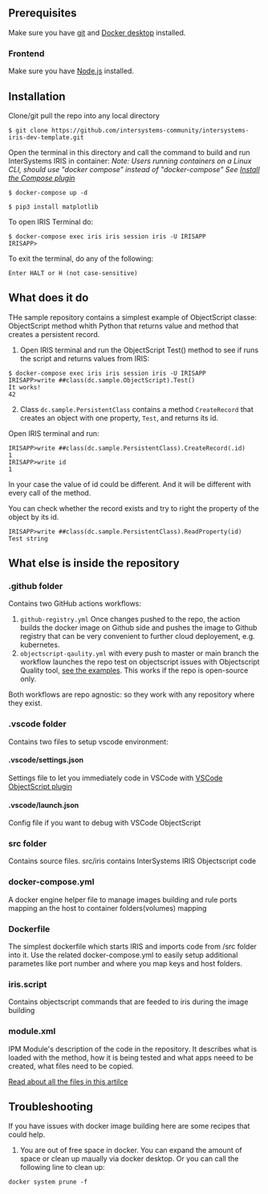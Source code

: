 ## Prerequisites 
Make sure you have [git](https://git-scm.com/book/en/v2/Getting-Started-Installing-Git) and [Docker desktop](https://www.docker.com/products/docker-desktop) installed. 
### Frontend 
 
Make sure you have [Node.js](https://nodejs.org/pt-br/blog/release/v14.18.0) installed. 
## Installation 
 
Clone/git pull the repo into any local directory 
 
``` 
$ git clone https://github.com/intersystems-community/intersystems-iris-dev-template.git 
``` 
 
Open the terminal in this directory and call the command to build and run InterSystems IRIS in container: 
*Note: Users running containers on a Linux CLI, should use "docker compose" instead of "docker-compose"* 
*See [Install the Compose plugin](https://docs.docker.com/compose/install/linux/)* 
 
``` 
$ docker-compose up -d 
``` 

``` 
$ pip3 install matplotlib 
``` 
 
To open IRIS Terminal do: 
 
``` 
$ docker-compose exec iris iris session iris -U IRISAPP 
IRISAPP> 
``` 
 
To exit the terminal, do any of the following: 
 
``` 
Enter HALT or H (not case-sensitive) 
``` 
 
## What does it do 
THe sample repository contains a simplest example of ObjectScript classe: ObjectScript method whith Python that returns value and method that creates a persistent record.
 
1. Open IRIS terminal and run the ObjectScript Test() method to see if runs the script and returns values from IRIS: 
 
``` 
$ docker-compose exec iris iris session iris -U IRISAPP
IRISAPP>write ##class(dc.sample.ObjectScript).Test()
It works!
42
``` 
 
2. Class `dc.sample.PersistentClass` contains a method `CreateRecord` that creates an object with one property, `Test`, and returns its id. 
 
Open IRIS terminal and run: 
 
``` 
IRISAPP>write ##class(dc.sample.PersistentClass).CreateRecord(.id) 
1 
IRISAPP>write id 
1 
``` 

In your case the value of id could be different. And it will be different with every call of the method. 
 
You can check whether the record exists and try to right the property of the object by its id. 
 
``` 
IRISAPP>write ##class(dc.sample.PersistentClass).ReadProperty(id) 
Test string 
``` 
 
## What else is inside the repository 
 
### .github folder 
 
Contains two GitHub actions workflows: 
1. `github-registry.yml` 
    Once changes pushed to the repo, the action builds the docker image on Github side and pushes the image to Github registry that can be very convenient to further cloud deployement, e.g. kubernetes. 
2. `objectscript-qaulity.yml` 
    with every push to master or main branch the workflow launches the repo test on objectscript issues with Objectscript Quality tool, [see the examples](https://community.objectscriptquality.com/projects?sort=-analysis_date). This works if the repo is open-source only. 
 
Both workflows are repo agnostic: so they work with any repository where they exist. 
 
### .vscode folder 
Contains two files to setup vscode environment: 
 
#### .vscode/settings.json 
 
Settings file to let you immediately code in VSCode with [VSCode ObjectScript plugin](https://marketplace.visualstudio.com/items?itemName=daimor.vscode-objectscript)
 
#### .vscode/launch.json 
 
Config file if you want to debug with VSCode ObjectScript 
 
### src folder 
 
Contains source files. 
src/iris contains InterSystems IRIS Objectscript code 
 
### docker-compose.yml 
 
A docker engine helper file to manage images building and rule ports mapping an the host to container folders(volumes) mapping 
 
### Dockerfile 
 
The simplest dockerfile which starts IRIS and imports code from /src folder into it. 
Use the related docker-compose.yml to easily setup additional parametes like port number and where you map keys and host folders. 
 
### iris.script 
 
Contains objectscript commands that are feeded to iris during the image building 
 
### module.xml 
 
IPM Module's description of the code in the repository. 
It describes what is loaded with the method, how it is being tested and what apps neeed to be created, what files need to be copied. 
 
[Read about all the files in this artilce](https://community.intersystems.com/post/dockerfile-and-friends-or-how-run-and-collaborate-objectscript-projects-intersystems-iris) 
 
## Troubleshooting 
 
If you have issues with docker image building here are some recipes that could help. 
 
1. You are out of free space in docker. You can expand the amount of space or clean up maually via docker desktop. Or you can call the following line to clean up: 
``` 
docker system prune -f 
``` 